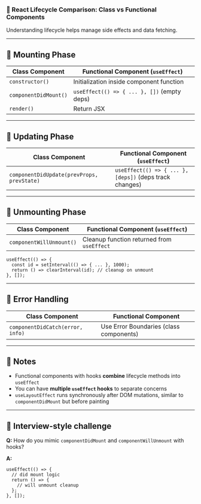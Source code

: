 ### 📘 React Lifecycle Comparison: Class vs Functional Components

Understanding lifecycle helps manage side effects and data fetching.

------

## 🔹 Mounting Phase

| Class Component       | Functional Component (`useEffect`)          |
| --------------------- | ------------------------------------------- |
| `constructor()`       | Initialization inside component function    |
| `componentDidMount()` | `useEffect(() => { ... }, [])` (empty deps) |
| `render()`            | Return JSX                                  |

------

## 🔹 Updating Phase

| Class Component                            | Functional Component (`useEffect`)                      |
| ------------------------------------------ | ------------------------------------------------------- |
| `componentDidUpdate(prevProps, prevState)` | `useEffect(() => { ... }, [deps])` (deps track changes) |

------

## 🔹 Unmounting Phase

| Class Component          | Functional Component (`useEffect`)         |
| ------------------------ | ------------------------------------------ |
| `componentWillUnmount()` | Cleanup function returned from `useEffect` |

```tsx
useEffect(() => {
  const id = setInterval(() => { ... }, 1000);
  return () => clearInterval(id); // cleanup on unmount
}, []);
```

------

## 🔹 Error Handling

| Class Component                  | Functional Component                    |
| -------------------------------- | --------------------------------------- |
| `componentDidCatch(error, info)` | Use Error Boundaries (class components) |

------

## 🧠 Notes

- Functional components with hooks **combine** lifecycle methods into `useEffect`
- You can have **multiple `useEffect` hooks** to separate concerns
- `useLayoutEffect` runs synchronously after DOM mutations, similar to `componentDidMount` but before painting

------

## 🧪 Interview-style challenge

**Q:** How do you mimic `componentDidMount` and `componentWillUnmount` with hooks?

**A:**

```tsx
useEffect(() => {
  // did mount logic
  return () => {
    // will unmount cleanup
  };
}, []);
```

